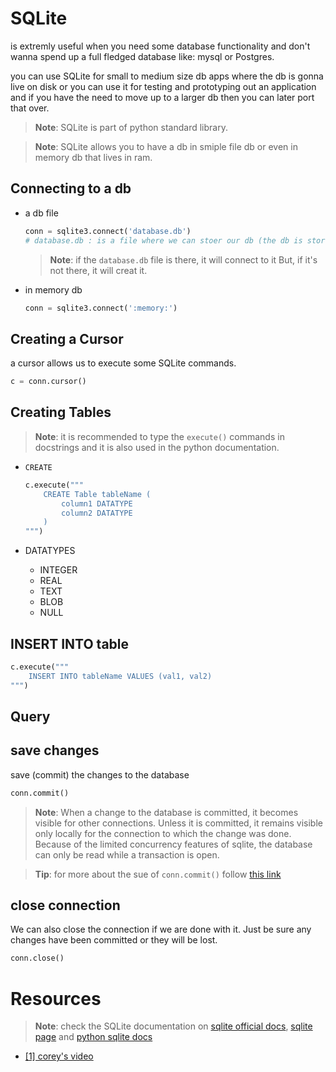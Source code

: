 # SQLite

is extremly useful when you need some database functionality and don't wanna spend up a full fledged database like: mysql or Postgres.

you can use SQLite for small to medium size db apps where the db is gonna live on disk or you can use it for testing and prototyping out an application and if you have the need to move up to a larger db then you can later port that over.

> **Note**: SQLite is part of python standard library.

> **Note**: SQLite allows you to have a db in smiple file db or even in memory db that lives in ram.

## Connecting to a db

- a db file
    ```python
    conn = sqlite3.connect('database.db')
    # database.db : is a file where we can stoer our db (the db is stored as a tree)
    ```
    > **Note**: if the `database.db` file is there, it will connect to it But, if it's not there, it will creat it.

- in memory db
    ```python
    conn = sqlite3.connect(':memory:')
    ```

## Creating a Cursor

a cursor allows us to execute some SQLite commands.

```python
c = conn.cursor()
```

## Creating Tables

> **Note**: it is recommended to type the `execute()` commands in docstrings and it is also used in the python documentation.

- `CREATE`

    ```python
    c.execute("""
        CREATE Table tableName (
            column1 DATATYPE
            column2 DATATYPE
        )
    """)
    ```

- DATATYPES

    - INTEGER
    - REAL
    - TEXT
    - BLOB
    - NULL

## INSERT INTO table

```python
c.execute("""
    INSERT INTO tableName VALUES (val1, val2)
""")
```

## Query



## save changes

save (commit) the changes  to the database

```python
conn.commit()
```

> **Note**: When a change to the database is committed, it becomes visible for other connections. Unless it is committed, it remains visible only locally for the connection to which the change was done. Because of the limited concurrency features of sqlite, the database can only be read while a transaction is open.

> **Tip**: for more about the sue of `conn.commit()` follow [this link](https://stackoverflow.com/questions/36243538/python-sqlite3-how-often-do-i-have-to-commit)

## close connection

We can also close the connection if we are done with it. Just be sure any changes have been committed or they will be lost.

```python
conn.close()
```

# Resources

> **Note**: check the SQLite documentation on [sqlite official docs](https://sqlite.org/docs.html), [sqlite page](https://sqlite.org/lang.html) and [python sqlite docs](https://docs.python.org/2/library/sqlite3.html)

- [[1] corey's video](https://www.youtube.com/watch?v=pd-0G0MigUA&list=PL-osiE80TeTt2d9bfVyTiXJA-UTHn6WwU&index=51&ab_channel=CoreySchafer)